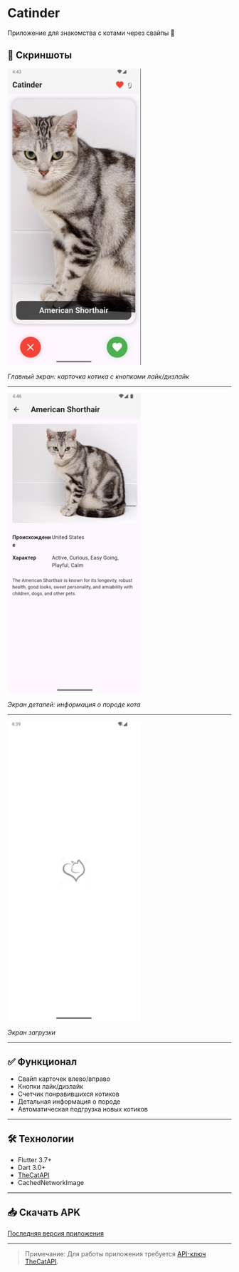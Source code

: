 # Catinder

Приложение для знакомства с котами через свайпы 🐾

## 📱 Скриншоты

<img src="screenshots/home_screen.png" width="300" alt="Главный экран">

*Главный экран: карточка котика с кнопками лайк/дизлайк*

---


<img src="screenshots/details_screen.png" width="300" alt="Экран деталей">  

*Экран деталей: информация о породе кота*

---

<img src="screenshots/launching.png" width="300" alt="Экран загрузки">  

*Экран загрузки*

---

## ✅ Функционал
- Свайп карточек влево/вправо
- Кнопки лайк/дизлайк
- Счетчик понравившихся котиков
- Детальная информация о породе
- Автоматическая подгрузка новых котиков

---

## 🛠 Технологии
- Flutter 3.7+
- Dart 3.0+
- [TheCatAPI](https://thecatapi.com/)
- CachedNetworkImage

---

## 📥 Скачать APK

[Последняя версия приложения](https://drive.google.com/file/d/1W3_lJNll6fIBk_UKLRu2XvpAO32wp8VM/view?usp=share_link)

---

> Примечание: Для работы приложения требуется [API-ключ TheCatAPI](https://thecatapi.com/signup).  
